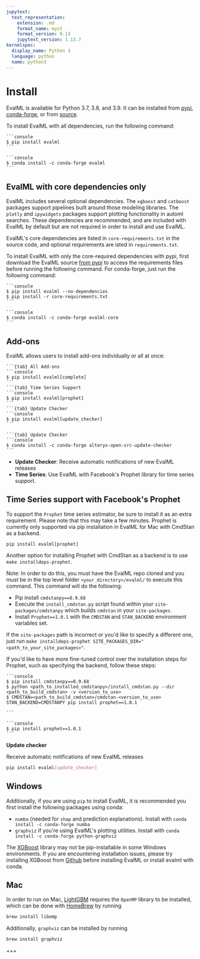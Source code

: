 ```yaml
---
jupytext:
  text_representation:
    extension: .md
    format_name: myst
    format_version: 0.13
    jupytext_version: 1.13.7
kernelspec:
  display_name: Python 3
  language: python
  name: python3
---
```


# Install

EvalML is available for Python 3.7, 3.8, and 3.9. It can be installed from [pypi](https://pypi.org/project/evalml/), [conda-forge](https://anaconda.org/conda-forge/evalml), or from [source](https://github.com/alteryx/evalml).

To install EvalML with all dependencies, run the following command:

````{tab} PyPI
```console
$ pip install evalml
```
````

````{tab} Conda
```console
$ conda install -c conda-forge evalml
```
````


## EvalML with core dependencies only

EvalML includes several optional dependencies. The `xgboost` and `catboost` packages support pipelines built around those modeling libraries. The `plotly` and `ipywidgets` packages support plotting functionality in automl searches. These dependencies are recommended, and are included with EvalML by default but are not required in order to install and use EvalML.

EvalML's core dependencies are listed in `core-requirements.txt` in the source code, and optional requirements are isted in `requirements.txt`.

To install EvalML with only the core-required dependencies with pypi, first download the EvalML source [from pypi](https://pypi.org/project/evalml/#files) to access the requirements files before running the following command. For conda-forge, just run the following command:

````{tab} PyPI
```console
$ pip install evalml --no-dependencies
$ pip install -r core-requirements.txt
```
````

````{tab} Conda
```console
$ conda install -c conda-forge evalml-core
```
````


## Add-ons

EvalML allows users to install add-ons individually or all at once:


````{tab} PyPI
```{tab} All Add-ons
```console
$ pip install evalml[complete]
```
```{tab} Time Series Support
```console
$ pip install evalml[prophet]
```
```{tab} Update Checker
```console
$ pip install evalml[update_checker]
```
````
````{tab} Conda
```{tab} Update Checker
```console
$ conda install -c conda-forge alteryx-open-src-update-checker
```
````


- **Update Checker**: Receive automatic notifications of new EvalML releases
- **Time Series**: Use EvalML with Facebook's Prophet library for time series support.



## Time Series support with Facebook's Prophet 

To support the `Prophet` time series estimator, be sure to install it as an extra requirement. Please note that this may take a few minutes.
Prophet is currently only supported via pip installation in EvalML for Mac with CmdStan as a backend.
```shell
pip install evalml[prophet]
```
Another option for installing Prophet with CmdStan as a backend is to use `make installdeps-prophet`.

Note: In order to do this, you must have the EvalML repo cloned and you must be in the top level folder `<your_directory>/evalml/` to execute this command.
This command will do the following:
- Pip install `cmdstanpy==0.9.68`
- Execute the `install_cmdstan.py` script found within your `site-packages/cmdstanpy` which builds `cmdstan` in your `site-packages`.
- Install `Prophet==1.0.1` with the `CMDSTAN` and `STAN_BACKEND` environment variables set.

If the `site-packages` path is incorrect or you'd like to specify a different one, just run `make installdeps-prophet SITE_PACKAGES_DIR="<path_to_your_site_packages>"`.

If you'd like to have more fine-tuned control over the installation steps for Prophet, such as specifying the backend, follow these steps:



````{tab} CmdStanPy backend
```console
$ pip install cmdstanpy==0.9.68
$ python <path_to_installed_cmdstanpy>/install_cmdstan.py --dir <path_to_build_cmdstan> -v <version_to_use>
$ CMDSTAN=<path_to_build_cmdstan>/cmdstan-<version_to_use> STAN_BACKEND=CMDSTANPY pip install prophet==1.0.1

```
````

````{tab} PyStan (default)
```console
$ pip install prophet==1.0.1
```
````



**Update checker** <br>

Receive automatic notifications of new EvalML releases
```bash
pip install evalml[update_checker]
```


## Windows

Additionally, if you are using `pip` to install EvalML, it is recommended you first install the following packages using conda:
* `numba` (needed for `shap` and prediction explanations). Install with `conda install -c conda-forge numba`
* `graphviz` if you're using EvalML's plotting utilities. Install with `conda install -c conda-forge python-graphviz`

The [XGBoost](https://pypi.org/project/xgboost/) library may not be pip-installable in some Windows environments. If you are encountering installation issues, please try installing XGBoost from [Github](https://xgboost.readthedocs.io/en/latest/build.html) before installing EvalML or install evalml with conda.

## Mac

In order to run on Mac, [LightGBM](https://pypi.org/project/lightgbm/) requires the `OpenMP` library to be installed, which can be done with [HomeBrew](https://brew.sh/) by running 

```bash
brew install libomp
```

Additionally, `graphviz` can be installed by running

```bash
brew install graphviz
```


+++
